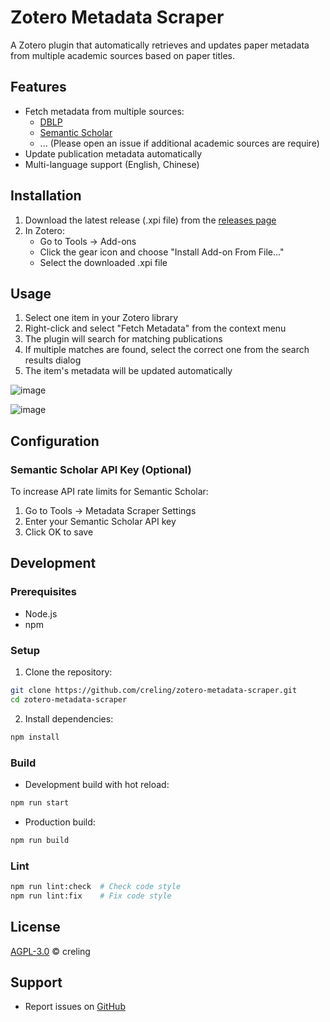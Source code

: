 # Zotero Metadata Scraper

A Zotero plugin that automatically retrieves and updates paper metadata from multiple academic sources based on paper titles.

## Features

- Fetch metadata from multiple sources:
  - [DBLP](https://dblp.org/)
  - [Semantic Scholar](https://www.semanticscholar.org/)
  - ...  (Please open an issue if additional academic sources are require)
- Update publication metadata automatically
- Multi-language support (English, Chinese)

## Installation

1. Download the latest release (.xpi file) from the [releases page](https://github.com/creling/zotero-metadata-scraper/releases)
2. In Zotero:
   - Go to Tools → Add-ons
   - Click the gear icon and choose "Install Add-on From File..."
   - Select the downloaded .xpi file

## Usage

1. Select one item in your Zotero library
2. Right-click and select "Fetch Metadata" from the context menu
3. The plugin will search for matching publications
4. If multiple matches are found, select the correct one from the search results dialog
5. The item's metadata will be updated automatically

![image](https://github.com/user-attachments/assets/05221bd1-05c3-4fe0-86ee-571a0487bcf6)



![image](https://github.com/user-attachments/assets/6990bd4c-4b23-4288-b95b-b8f0086b75d7)


## Configuration

### Semantic Scholar API Key (Optional)

To increase API rate limits for Semantic Scholar:

1. Go to Tools → Metadata Scraper Settings
2. Enter your Semantic Scholar API key
3. Click OK to save

## Development

### Prerequisites

- Node.js
- npm

### Setup

1. Clone the repository:

```bash
git clone https://github.com/creling/zotero-metadata-scraper.git
cd zotero-metadata-scraper
```

2. Install dependencies:

```bash
npm install
```

### Build

- Development build with hot reload:

```bash
npm run start
```

- Production build:

```bash
npm run build
```

### Lint

```bash
npm run lint:check  # Check code style
npm run lint:fix    # Fix code style
```

## License

[AGPL-3.0](LICENSE) © creling

## Support

- Report issues on [GitHub](https://github.com/creling/zotero-metadata-scraper/issues)
<!-- - Check the [documentation](doc/) for more details -->
